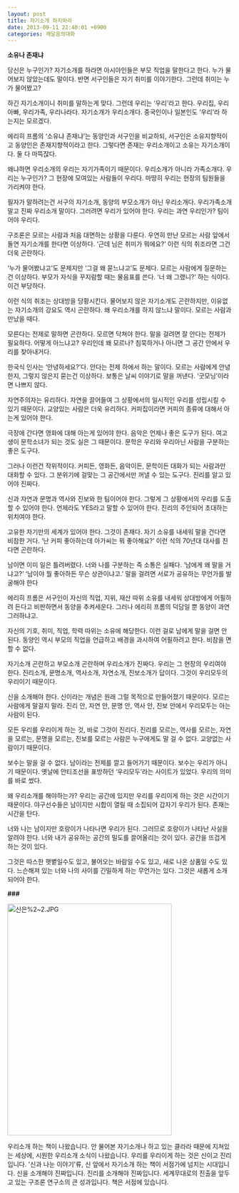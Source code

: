```yaml
---
layout: post
title: 자기소개 하지마라
date: 2013-09-11 22:40:01 +0900
categories: 깨달음의대화
---
```

**소유나 존재냐** 

  


당신은 누구인가? 자기소개를 하라면 아시아인들은 부모 직업을 말한다고 한다. 누가 물어보지 않았는데도 말이다. 반면 서구인들은 자기 취미를 이야기한다. 그런데 취미는 누가 물어봤고? 

  


하긴 자기소개이니 취미를 말하는게 맞다. 그런데 우리는 ‘우리’라고 한다. 우리집, 우리아빠, 우리가족, 우리나라다. 자기소개가 우리소개다. 중국인이나 일본인도 ‘우리’라 하는지는 모르겠다. 

  


에리히 프롬의 ‘소유냐 존재냐’는 동양인과 서구인을 비교하되, 서구인은 소유지향적이고 동양인은 존재지향적이라고 한다. 그렇다면 존재는 우리소개이고 소유는 자기소개이다. 둘 다 마뜩잖다. 

  


왜냐하면 우리소개의 우리는 자기가족이기 때문이다. 우리소개가 아니라 가족소개다. 우리는 누구인가? 그 현장에 모여있는 사람들이 우리다. 마땅히 우리는 현장의 팀원들을 가리켜야 한다. 

  


필자가 말하려는건 서구의 자기소개, 동양의 부모소개가 아닌 우리소개다. 우리가족소개 말고 진짜 우리소개 말이다. 그러려면 우리가 있어야 한다. 우리는 과연 우리인가? 팀이어야 우리다. 

  


구조론은 모르는 사람과 처음 대면하는 상황을 다룬다. 우연히 만난 모르는 사람 앞에서 돌연 자기소개를 한다면 이상하다. ‘근데 님은 취미가 뭐에요?’ 이런 식의 취조라면 그건 더욱 곤란하다. 

  


‘누가 물어봤냐고’도 문제지만 ‘그걸 왜 묻느냐고’도 문제다. 모르는 사람에게 질문하는건 이상하다. 부모가 자식을 꾸지람할 때는 물음표를 쓴다. ‘너 왜 그랬니?’ 하는 식이다. 이건 부당하다.

  


이런 식의 취조는 상대방을 당황시킨다. 물어보지 않은 자기소개도 곤란하지만, 이유없는 자기소개의 강요도 역시 곤란하다. 왜 우리소개를 하지 않느냐 말이다. 모르는 사람과 만났을 때다. 

  


모른다는 전제로 말하면 곤란하다. 모르면 닥쳐야 한다. 말을 걸려면 잘 안다는 전제가 필요하다. 어떻게 아느냐고? 우리인데 왜 모르나? 침묵하거나 아니면 그 공간 안에서 우리를 찾아내거다. 

  


한국식 인사는 ‘안녕하세요?’다. 안다는 전제 하에서 하는 말이다. 모르는 사람에게 안녕한지, 그렇지 않은지 묻는건 이상하다. 보통은 날씨 이야기로 말을 꺼낸다. ‘굿모닝’이라면 나쁘지 않다. 

  


자연주의자는 유리하다. 자연을 끌어들여 그 상황에서의 일시적인 우리를 성립시킬 수 있기 때문이다. 교양있는 사람은 더욱 유리하다. 커피집이라면 커피의 종류에 대해서 아는게 있어야 한다. 

  


극장에 간다면 영화에 대해 아는게 있어야 한다. 음악은 언제나 좋은 도구가 된다. 여고생이 문학소녀가 되는 것도 실은 그 때문이다. 문학은 우리와 우리아닌 사람을 구분하는 좋은 도구다. 

  


그러나 이런건 작위적이다. 커피든, 영화든, 음악이든, 문학이든 대화가 되는 사람과만 대화할 수 있다. 그 분위기에 걸맞는 그 공간에서만 꺼낼 수 있는 도구다. 진리를 알고 있어야 진짜다. 

  


신과 자연과 문명과 역사와 진보와 한 팀이어야 한다. 그렇게 그 상황에서의 우리를 도출할 수 있어야 한다. 언제라도 YES라고 말할 수 있어야 한다. 진리의 주인되어 초대하는 위치여야 한다. 

  


고유한 자기만의 세계가 있어야 한다. 그것이 존재다. 자기 소유를 내세워 말을 건다면 비참한 거다. ‘난 커피 좋아하는데 아가씨는 뭐 좋아해요?’ 이런 식의 70년대 대사를 친다면 곤란하다. 

  


남이면 이미 일은 틀려버렸다. 너와 나를 구분하는 즉 소통은 실패다. ‘남에게 왜 말을 거냐고?’ ‘남이야 뭘 좋아하든 무슨 상관이냐고.’ 말을 걸려면 서로가 공유하는 무언가를 발굴해야 한다

  


에리히 프롬은 서구인이 자신의 직업, 지위, 재산 따위 소유를 내세워 상대방에게 어필하려 든다고 비판하면서 동양을 추켜세운다. 그러나 에리히 프롬의 덕담일 뿐 동양이 과연 그러하냐고. 

  


자신의 기호, 취미, 직업, 학력 따위는 소유에 해당한다. 이런 걸로 남에게 말을 걸면 안 된다. 동양인 역시 부모의 직업을 언급하고 배경을 과시하여 어필하려고 한다. 비참을 면할 수 없다. 

  


자기소개 곤란하고 부모소개 곤란하며 우리소개가 진짜다. 우리는 그 현장의 우리여야 한다. 진리소개, 문명소개, 역사소개, 자연소개, 진보소개가 답이다. 그것이 우리모두의 우리이기 때문이다. 

  


신을 소개해야 한다. 신이라는 개념은 원래 그럴 목적으로 만들어졌기 때문이다. 모르는 사람에게 말걸지 말라. 진리 안, 자연 안, 문명 안, 역사 안, 진보 안에서 우리모두는 아는 사람이 된다. 

  


모든 우리를 우리이게 하는 것, 바로 그것이 진리다. 진리를 모르는, 역사를 모르는, 자연을 모르는, 문명을 모르는, 진보를 모르는 사람은 누구에게도 말 걸 수 없다. 교양없는 사람이기 때문이다.

  


보수는 말을 걸 수 없다. 남이라는 전제를 깔고 들어가기 때문이다. 보수는 우리가 아니기 때문이다. 옛날에 안티조선을 표방하던 ‘우리모두’라는 사이트가 있었다. 우리의 의미를 바로 썼다. 

  


왜 우리소개를 해야하는가? 우리는 공간에 있지만 우리를 우리이게 하는 것은 시간이기 때문이다. 야구선수들은 남이지만 시합이 열릴 때 소집되어 갑자기 우리가 된다. 존재는 시간을 탄다.

  


너와 나는 남이지만 호랑이가 나타나면 우리가 된다. 그러므로 호랑이가 나타난 사실을 알려야 한다. 너와 내가 공유하는 공간의 밀도를 끌어올리는 것이 있다. 공간을 뜨겁게 하는 것이 있다. 

  


그것은 따스한 햇볕일수도 있고, 불어오는 바람일 수도 있고, 새로 나온 상품일 수도 있다. 느슨해져 있는 너와 나의 사이를 긴밀하게 하는 무언가는 있다. 그것은 새롭게 소개되어야 한다.

  


**###**

  



<img src="files/attach/images/198/919/387/신은_2~2.JPG" alt="신은%2~2.JPG" width="368" height="520" />   


  


우리소개 하는 책이 나왔습니다. 안 물어본 자기소개나 하고 있는 클라라 때문에 지쳐있는 세상에, 시원한 우리소개 소식이 나왔습니다. 우리를 우리이게 하는 것은 신이고 진리입니다. '신과 나눈 이야기'류, 신 앞에서 자기소개 하는 책이 서점가에 넘치는 시대입니다. 신을 소개해야 진짜입니다. 진리를 소개해야 진짜입니다. 세계무대로의 진출을 앞두고 있는 구조론 연구소의 큰 성과입니다. 책은 서점에 있습니다.